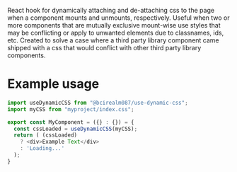 React hook for dynamically attaching and de-attaching css to the page when a component mounts and unmounts, respectively.
Useful when two or more components that are mutually exclusive mount-wise use styles that may be conflicting or apply to unwanted elements due to classnames, ids, etc.
Created to solve a case where a third party library component came shipped with a css that would conflict with other third party library components.

# Example usage
```typescript
import useDynamicCSS from "@bcirealm087/use-dynamic-css";
import myCSS from "myproject/index.css";

export const MyComponent = ({} : {}) = {
  const cssLoaded = useDynamicCSS(myCSS);
  return ( (cssLoaded)
    ? <div>Example Text</div>
    : 'Loading...'
  );
}
```
